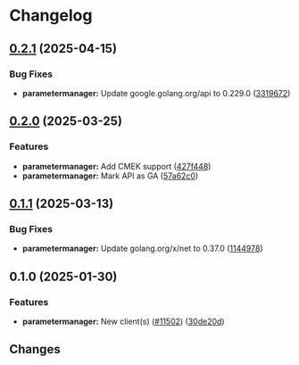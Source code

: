 # Changelog

## [0.2.1](https://github.com/googleapis/google-cloud-go/compare/parametermanager/v0.2.0...parametermanager/v0.2.1) (2025-04-15)


### Bug Fixes

* **parametermanager:** Update google.golang.org/api to 0.229.0 ([3319672](https://github.com/googleapis/google-cloud-go/commit/3319672f3dba84a7150772ccb5433e02dab7e201))

## [0.2.0](https://github.com/googleapis/google-cloud-go/compare/parametermanager/v0.1.1...parametermanager/v0.2.0) (2025-03-25)


### Features

* **parametermanager:** Add CMEK support ([427f448](https://github.com/googleapis/google-cloud-go/commit/427f448d9a1a32a2a55a695e9e3a915fcc71ae19))
* **parametermanager:** Mark API as GA ([57a62c0](https://github.com/googleapis/google-cloud-go/commit/57a62c05a11b71b4c505061eb4b9469186adeda5))

## [0.1.1](https://github.com/googleapis/google-cloud-go/compare/parametermanager/v0.1.0...parametermanager/v0.1.1) (2025-03-13)


### Bug Fixes

* **parametermanager:** Update golang.org/x/net to 0.37.0 ([1144978](https://github.com/googleapis/google-cloud-go/commit/11449782c7fb4896bf8b8b9cde8e7441c84fb2fd))

## 0.1.0 (2025-01-30)


### Features

* **parametermanager:** New client(s) ([#11502](https://github.com/googleapis/google-cloud-go/issues/11502)) ([30de20d](https://github.com/googleapis/google-cloud-go/commit/30de20d9e3430acb7b557d77e316f2a87ec8ad0c))

## Changes

